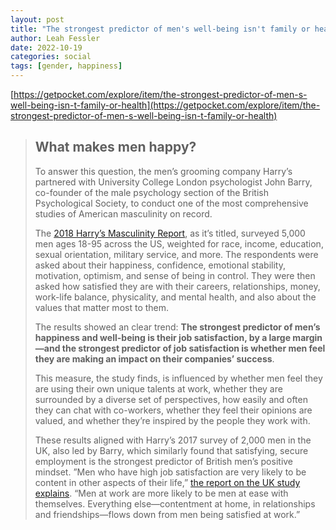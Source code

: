 ```yaml
---
layout: post
title: "The strongest predictor of men's well-being isn't family or health"
author: Leah Fessler
date: 2022-10-19
categories: social
tags: [gender, happiness]
---
```


[https://getpocket.com/explore/item/the-strongest-predictor-of-men-s-well-being-isn-t-family-or-health](https://getpocket.com/explore/item/the-strongest-predictor-of-men-s-well-being-isn-t-family-or-health)

> ## What makes men happy?
>
> To answer this question, the men’s grooming company Harry’s partnered with University College London psychologist John Barry, co-founder of the male psychology section of the British Psychological Society, to conduct one of the most comprehensive studies of American masculinity on record.
>
> The [2018 Harry’s Masculinity Report](https://s3.amazonaws.com/harrys-cdnx-prod/manual/Harry's+Masculinity+Report%2C+USA+2018.pdf), as it’s titled, surveyed 5,000 men ages 18-95 across the US, weighted for race, income, education, sexual orientation, military service, and more. The respondents were asked about their happiness, confidence, emotional stability, motivation, optimism, and sense of being in control. They were then asked how satisfied they are with their careers, relationships, money, work-life balance, physicality, and mental health, and also about the values that matter most to them.
>
> The results showed an clear trend: **The strongest predictor of men’s happiness and well-being is their job satisfaction, by a large margin—and the strongest predictor of job satisfaction is whether men feel they are making an impact on their companies’ success**.
>
> This measure, the study finds, is influenced by whether men feel they are using their own unique talents at work, whether they are surrounded by a diverse set of perspectives, how easily and often they can chat with co-workers, whether they feel their opinions are valued, and whether they’re inspired by the people they work with.
>
> These results aligned with Harry’s 2017 survey of 2,000 men in the UK, also led by Barry, which similarly found that satisfying, secure employment is the strongest predictor of British men’s positive mindset. ”Men who have high job satisfaction are very likely to be content in other aspects of their life,” [the report on the UK study explains](http://www.menandboyscoalition.org.uk/wp-content/uploads/2018/01/The-Harrys-Masculinity-Report.pdf). “Men at work are more likely to be men at ease with themselves. Everything else—contentment at home, in relationships and friendships—flows down from men being satisfied at work.”
